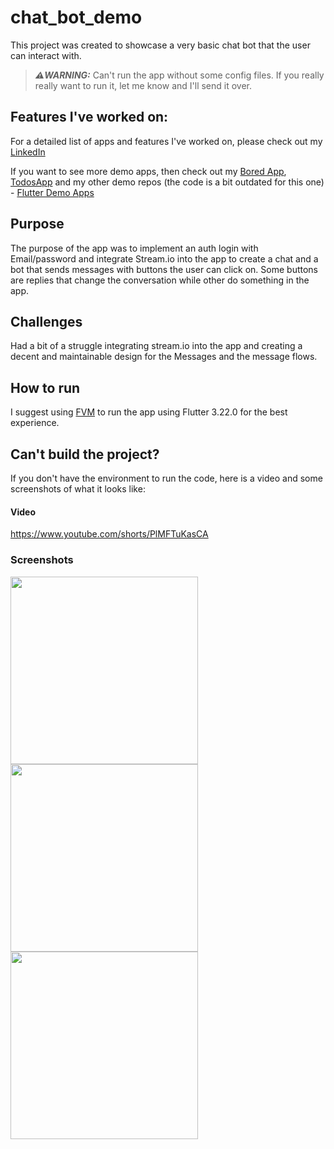 # chat_bot_demo

This project was created to showcase a very basic chat bot that the user can interact with.

> **_⚠️WARNING:_**  Can't run the app without some config files. If you really really want to run it, let me know and I'll send it over.

## Features I've worked on:
For a detailed list of apps and features I've worked on, please check out my [LinkedIn](https://www.linkedin.com/in/madalin-broscareanu-62a7511a2/)

If you want to see more demo apps, then check out my [Bored App](https://github.com/FrogMustang/BoredApp), [TodosApp](https://github.com/FrogMustang/TodosApp) and my other demo repos (the code is a bit outdated for this one) - [Flutter Demo Apps](https://github.com/FrogMustang/flutter_demo_apps)


## Purpose
The purpose of the app was to implement an auth login with Email/password and integrate Stream.io into the app to create a chat and a bot that sends messages with buttons the user can click on. Some buttons are replies that change the conversation while other do something in the app.

## Challenges
Had a bit of a struggle integrating stream.io into the app and creating a decent and maintainable design for the Messages and the message flows.

## How to run
I suggest using [FVM](https://fvm.app/documentation/getting-started/installation) to run the app using Flutter 3.22.0 for the best experience.

## Can't build the project?
If you don't have the environment to run the code, here is a video and some screenshots of what it looks like:

#### Video
https://www.youtube.com/shorts/PlMFTuKasCA

### Screenshots
<img width=300 src="https://github.com/FrogMustang/chat_bot_demo/assets/56998879/33e5982f-06be-4198-8019-9d7388a9e003"/>
<img width=300 src="https://github.com/FrogMustang/chat_bot_demo/assets/56998879/b66b9b27-523d-4a60-953d-274a1cecad99"/>
<img width=300 src="https://github.com/FrogMustang/chat_bot_demo/assets/56998879/d9b192e2-58ff-49a2-87a5-5940f73855d8"/>
